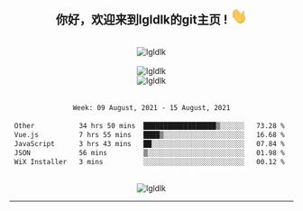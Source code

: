 <div align="center">
<h2> 你好，欢迎来到lgldlk的git主页 ! <img src="https://github.com/lgldlk/lgldlk/blob/main/gifs/Hi.gif" width="30px"></h2>
</div>

<div align="center">
 </br>
 <img src="http://aiitapp.cn:8091/?color=rgba(37,144,118,1)&shadowColor=rgba(12,16,20,1)&fontSize=120&&shadowOffsetX=9&shadowOffsetY=11" height="26px" alt="lgldlk" />
 </br>

   </br>
 <img src="https://github-readme-stats.vercel.app/api?username=lgldlk&show_icons=true&theme=gotham&locale=cn" alt="lgldlk" />
 

</br>

<img  src="http://github-readme-stats.vercel.app/api/top-langs/?username=lgldlk&show_icons=true&theme=gotham&locale=cn&layout=compact" alt="lgldlk"/>  
</br>
</br>

<!--START_SECTION:waka-->
```text
Week: 09 August, 2021 - 15 August, 2021

Other           34 hrs 50 mins  ██████████████████▒░░░░░░   73.28 % 
Vue.js          7 hrs 55 mins   ████▒░░░░░░░░░░░░░░░░░░░░   16.68 % 
JavaScript      3 hrs 43 mins   ██░░░░░░░░░░░░░░░░░░░░░░░   07.84 % 
JSON            56 mins         ▒░░░░░░░░░░░░░░░░░░░░░░░░   01.98 % 
WiX Installer   3 mins          ░░░░░░░░░░░░░░░░░░░░░░░░░   00.12 % 
```
<!--END_SECTION:waka-->

 </br>
  <img src="https://visitor-badge.glitch.me/badge?page_id=lgldlk" alt="lgldlk" />

---

 

